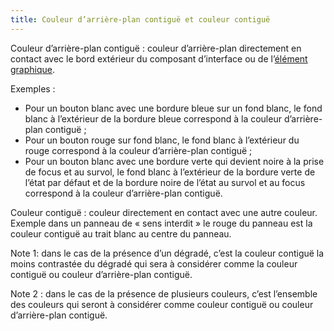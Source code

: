 ```yaml
---
title: Couleur d’arrière-plan contiguë et couleur contiguë 
---
```


Couleur d’arrière-plan contiguë : couleur d’arrière-plan directement en
contact avec le bord extérieur du composant d’interface ou de l’[élément graphique](#element-graphique).

Exemples :
* Pour un bouton blanc avec une bordure bleue sur un fond blanc, le fond blanc à l’extérieur de la bordure bleue correspond à la couleur d’arrière-plan contiguë ;
* Pour un bouton rouge sur fond blanc, le fond blanc à l’extérieur du rouge correspond à la couleur d’arrière-plan contiguë ;
* Pour un bouton blanc avec une bordure verte qui devient noire à la prise de focus et au survol, le fond blanc à l’extérieur de la bordure verte de l’état par défaut et de la bordure noire de l’état au survol et au focus correspond à la couleur d’arrière-plan contiguë.

Couleur contiguë : couleur directement en contact avec une autre couleur.
Exemple dans un panneau de « sens interdit » le rouge du panneau est la
couleur contiguë au trait blanc au centre du panneau.

Note 1: dans le cas de la présence d’un dégradé, c’est la couleur contiguë la
moins contrastée du dégradé qui sera à considérer comme la couleur contiguë ou
couleur d’arrière-plan contiguë.

Note 2 : dans le cas de la présence de plusieurs couleurs, c’est l’ensemble
des couleurs qui seront à considérer comme couleur contiguë ou couleur
d’arrière-plan contiguë.

